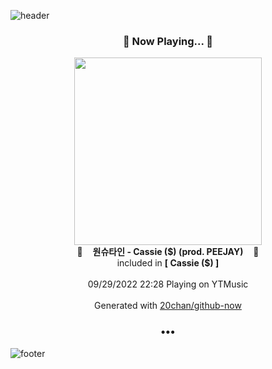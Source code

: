 ![header](https://capsule-render.vercel.app/api?type=wave&height=170&section=header&text=Hi.%20I'm%20SHIFT&fontColor=090707&fontAlignX=45&fontAlignY=65&fontSize=100)

<h3 align="center">🎵 Now Playing... 🎵</h3>
<p align="center">
  <a href="https://music.youtube.com/watch?v=DwgpNARgcZY">
    <img width="300" src="https://lh3.googleusercontent.com/jPKtxSw-kbu0AL2CE56DwsVxm-HQb5Y6rKK1yUaUQ08zBjqFWsSn86VadrJn8F7Ag4lt6TidT-vNBC1VMA">
  </a>
  <br>
  🎵&nbsp&nbsp&nbsp <b>원슈타인 - Cassie ($) (prod. PEEJAY)</b> &nbsp&nbsp&nbsp🎵
  <br>
  included in <b>[ Cassie ($) ]</b>
  
  <br />
  <br />
  09/29/2022 22:28 Playing on YTMusic
  <br />
  <br />
  Generated with <a href="https://github.com/20chan/github-now">20chan/github-now</a>
</p>

<h3 align="center">•••</h3>

![footer](https://capsule-render.vercel.app/api?type=wave&height=150&section=footer)
